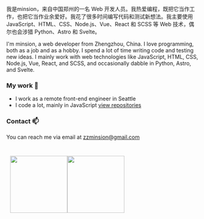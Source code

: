 我是minsion，来自中国郑州的一名 Web 开发人员。我热爱编程，既把它当作工作，也把它当作业余爱好。我花了很多时间编写代码和测试新想法。我主要使用 JavaScript、HTML、CSS、Node.js、Vue、React 和 SCSS 等 Web 技术，偶尔也会涉猎 Python、Astro 和 Svelte。

I'm minsion, a web developer from Zhengzhou, China. I love programming, both as a job and as a hobby. I spend a lot of time writing code and testing new ideas. I mainly work with web technologies like JavaScript, HTML, CSS, Node.js, Vue, React, and SCSS, and occasionally dabble in Python, Astro, and Svelte.

### My work 🔭

- I work as a remote front-end engineer in Seattle
- I code a lot, mainly in JavaScript [view repositories](https://github.com/minsion?tab=repositories)

### Contact 📫

You can reach me via email at [zzminsion@gmail.com](mailto:zzminsion@gmail.com)

<br />
<div style="display: flex;margin: 10px">
  <img style="height: 150px;" src="https://github-readme-stats.vercel.app/api?username=minsion&show_icons=true&count_private=true&hide=prs&bg_color=0,73FA79,73FDFF,D783FF&theme=default_repocard" />
  <img style="height: 150px;" src="https://github-readme-stats.vercel.app/api/top-langs/?username=minsion&hide_title=true&hide_border=true&layout=compact&bg_color=0,73FA79,73FDFF,D783FF&theme=graywhite&locale=cn" />
</div>

<!-- ### My GitHub Contributions -->

<!-- ![](https://raw.githubusercontent.com/minsion/minsion/main/assets/github-contribution-grid-snake.svg) -->
